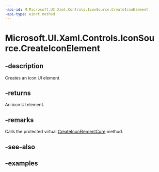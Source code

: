 ```yaml
---
-api-id: M:Microsoft.UI.Xaml.Controls.IconSource.CreateIconElement
-api-type: winrt method
---
```


# Microsoft.UI.Xaml.Controls.IconSource.CreateIconElement

<!--
public Windows.UI.Xaml.Controls.IconElement CreateIconElement ();
-->

## -description

Creates an icon UI element.

## -returns

An icon UI element.

## -remarks

Calls the protected virtual [CreateIconElementCore](iconsource_createiconelementcore_1394355728.md) method.

## -see-also

## -examples
